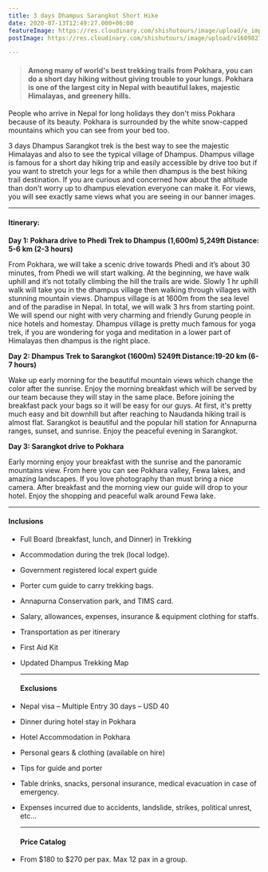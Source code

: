 ```yaml
---
title: 3 days Dhampus Sarangkot Short Hike
date: 2020-07-13T12:49:27.000+06:00
featureImage: https://res.cloudinary.com/shishutours/image/upload/e_improve,w_300,h_600,c_thumb,g_auto/v1609827155/Sarangkot%2C%20Pokhara%2033700%2C%20Nepal.jpg
postImage: https://res.cloudinary.com/shishutours/image/upload/v1609827578/World%20Peace%20Pagoda%20Access%202nd%20Rd%2C%20Pokhara%2033700%2C%20Nepal%2C%20Pokhara.jpg

---
```

> #### Among many of world's best trekking trails from Pokhara, you can do a short day hiking without giving trouble to your lungs. Pokhara is one of the largest city in Nepal with beautiful lakes, majestic Himalayas, and greenery hills.

People who arrive in Nepal for long holidays they don't miss Pokhara because of its beauty. Pokhara is surrounded by the white snow-capped mountains which you can see from your bed too.

3 days Dhampus Sarangkot trek is the best way to see the majestic Himalayas and also to see the typical village of Dhampus. Dhampus village is famous for a short day hiking trip and easily accessible by drive too but if you want to stretch your legs for a while then dhampus is the best hiking trail destination. If you are curious and concerned how about the altitude than don't worry up to dhampus elevation everyone can make it. For views, you will see exactly same views what you are seeing in our banner images.

***

#### Itinerary:

**Day 1: Pokhara drive to Phedi Trek to Dhampus (1,600m) 5,249ft Distance: 5-6 km (2-3 hours)**

From Pokhara, we will take a scenic drive towards Phedi and it’s about 30 minutes, from Phedi we will start walking. At the beginning, we have walk uphill and it’s not totally climbing the hill the trails are wide. Slowly 1 hr uphill walk will take you in the dhampus village then walking through villages with stunning mountain views. Dhampus village is at 1600m from the sea level and of the paradise in Nepal. In total, we will walk 3 hrs from starting point. We will spend our night with very charming and friendly Gurung people in nice hotels and homestay. Dhampus village is pretty much famous for yoga trek, if you are wondering for yoga and meditation in a lower part of Himalayas then dhampus is the right place.

**Day 2: Dhampus Trek to Sarangkot (1600m) 5249ft Distance:19-20 km (6-7 hours)**

Wake up early morning for the beautiful mountain views which change the color after the sunrise. Enjoy the morning breakfast which will be served by our team because they will stay in the same place. Before joining the breakfast pack your bags so it will be easy for our guys. At first, it's pretty much easy and bit downhill but after reaching to Naudanda hiking trail is almost flat. Sarangkot is beautiful and the popular hill station for Annapurna ranges, sunset, and sunrise. Enjoy the peaceful evening in Sarangkot.

**Day 3: Sarangkot drive to Pokhara**

Early morning enjoy your breakfast with the sunrise and the panoramic mountains view. From here you can see Pokhara valley, Fewa lakes, and amazing landscapes. If you love photography than must bring a nice camera. After breakfast and the morning view our guide will drop to your hotel. Enjoy the shopping and peaceful walk around Fewa lake.

***

#### Inclusions

* Full Board (breakfast, lunch, and Dinner) in Trekking
* Accommodation during the trek (local lodge).
* Government registered local expert guide
* Porter cum guide to carry trekking bags.
* Annapurna Conservation park, and TIMS card.
* Salary, allowances, expenses, insurance & equipment clothing for staffs.
* Transportation as per itinerary
* First Aid Kit
* Updated Dhampus Trekking Map

  ***

  #### Exclusions
* Nepal visa – Multiple Entry 30 days – USD 40
* Dinner during hotel stay in Pokhara
* Hotel Accommodation in Pokhara
* Personal gears & clothing (available on hire)
* Tips for guide and porter
* Table drinks, snacks, personal insurance, medical evacuation in case of emergency.
* Expenses incurred due to accidents, landslide, strikes, political unrest, etc…

  ***

  #### Price Catalog
* From $180 to $270 per pax. Max 12 pax in a group.